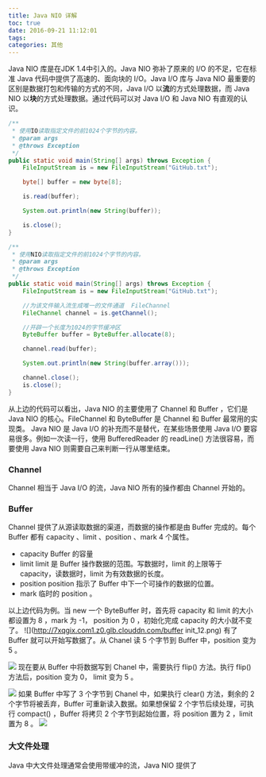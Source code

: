 ```yaml
---
title: Java NIO 详解
toc: true
date: 2016-09-21 11:12:01
tags:
categories: 其他
---
```


Java NIO 库是在JDK 1.4中引入的。Java NIO 弥补了原来的 I/O 的不足，它在标准 Java 代码中提供了高速的、面向块的 I/O。Java I/O 库与 Java NIO 最重要的区别是数据打包和传输的方式的不同，Java I/O 以**流**的方式处理数据，而 Java NIO 以**块**的方式处理数据。通过代码可以对 Java I/O 和 Java NIO 有直观的认识。
```java
/**
 * 使用IO读取指定文件的前1024个字节的内容。
 * @param args
 * @throws Exception
 */
public static void main(String[] args) throws Exception {
    FileInputStream is = new FileInputStream("GitHub.txt");

    byte[] buffer = new byte[8];

    is.read(buffer);

    System.out.println(new String(buffer));

    is.close();
}

/**
 * 使用NIO读取指定文件的前1024个字节的内容。
 * @param args
 * @throws Exception
 */
public static void main(String[] args) throws Exception {
    FileInputStream is = new FileInputStream("GitHub.txt");

    //为该文件输入流生成唯一的文件通道  FileChannel
    FileChannel channel = is.getChannel();

    //开辟一个长度为1024的字节缓冲区
    ByteBuffer buffer = ByteBuffer.allocate(8);

    channel.read(buffer);

    System.out.println(new String(buffer.array()));

    channel.close();
    is.close();
}
```
从上边的代码可以看出，Java NIO 的主要使用了 Channel 和 Buffer ，它们是 Java NIO 的核心。FileChannel 和 ByteBuffer 是 Channel 和 Buffer 最常用的实现类。
Java NIO 是 Java I/O 的补充而不是替代，在某些场景使用 Java I/O 要容易很多。例如一次读一行，使用 BufferedReader 的 readLine() 方法很容易，而要使用 Java NIO 则需要自己来判断一行从哪里结束。
### Channel
Channel 相当于 Java I/O 的流，Java NIO 所有的操作都由 Channel 开始的。
### Buffer
Channel 提供了从源读取数据的渠道，而数据的操作都是由 Buffer 完成的。每个 Buffer 都有 capacity 、limit 、position 、mark 4 个属性。
* capacity
  Buffer 的容量
* limit
  limit 是 Buffer 操作数据的范围。写数据时，limit 的上限等于 capacity，读数据时，limit 为有效数据的长度。
* position
  position 指示了 Buffer 中下一个可操作的数据的位置。
* mark
  临时的 position 。

以上边代码为例。当 new 一个 ByteBuffer 时，首先将 capacity 和 limit 的大小都设置为 8 ，mark 为 -1， position 为 0 ，初始化完成 capacity 的大小就不变了。
![](http://7xqgix.com1.z0.glb.clouddn.com/buffer init_12.png)
有了 Buffer 就可以开始写数据了。从 Chanel 读 5 个字节到 Buffer 中，position 变为 5 。

![](http://7xqgix.com1.z0.glb.clouddn.com/buffer_write_1.png)
现在要从 Buffer 中将数据写到 Chanel 中，需要执行 flip() 方法。执行 flip() 方法后，position 变为 0， limit 变为 5 。

![](http://7xqgix.com1.z0.glb.clouddn.com/buffer_flip_1.png)
如果 Buffer 中写了 3 个字节到 Chanel 中，如果执行 clear() 方法，剩余的 2 个字节将被丢弃，Buffer 可重新读入数据。如果想保留 2 个字节后续处理，可执行 compact() ，Buffer 将拷贝 2 个字节到起始位置，将 position 置为 2 ，limit 置为 8 。
![](http://7xqgix.com1.z0.glb.clouddn.com/buffer_compact.png)

### 大文件处理
Java 中大文件处理通常会使用带缓冲的流，Java NIO 提供了
